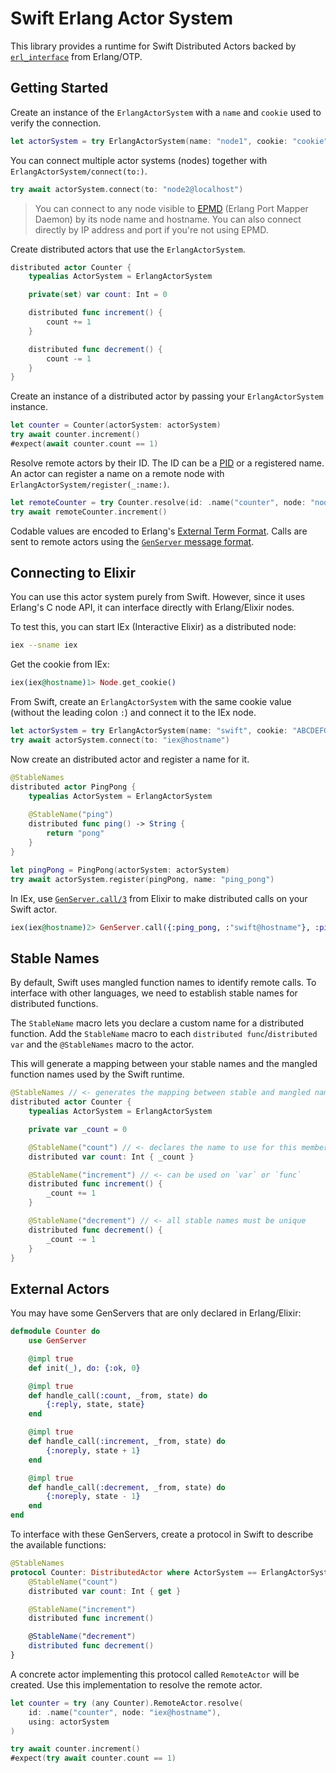 # Swift Erlang Actor System
This library provides a runtime for Swift Distributed Actors backed by [`erl_interface`](https://www.erlang.org/doc/apps/erl_interface/ei_users_guide.html) from Erlang/OTP.

## Getting Started
Create an instance of the ``ErlangActorSystem`` with a `name` and `cookie` used to verify the connection.

```swift
let actorSystem = try ErlangActorSystem(name: "node1", cookie: "cookie")
```

You can connect multiple actor systems (nodes) together with
``ErlangActorSystem/connect(to:)``.

```swift
try await actorSystem.connect(to: "node2@localhost")
```

> You can connect to any node visible to [EPMD](https://www.erlang.org/doc/apps/erts/epmd_cmd) (Erlang Port Mapper Daemon) by its node name and hostname.
> You can also connect directly by IP address and port if you're not using EPMD.

Create distributed actors that use the ``ErlangActorSystem``.

```swift
distributed actor Counter {
    typealias ActorSystem = ErlangActorSystem

    private(set) var count: Int = 0

    distributed func increment() {
        count += 1
    }

    distributed func decrement() {
        count -= 1
    }
}
```

Create an instance of a distributed actor by passing your ``ErlangActorSystem`` instance.

```swift
let counter = Counter(actorSystem: actorSystem)
try await counter.increment()
#expect(await counter.count == 1)
```

Resolve remote actors by their ID. The ID can be a [PID](https://www.erlang.org/doc/system/data_types#pid) or a registered name.
An actor can register a name on a remote node with ``ErlangActorSystem/register(_:name:)``.

```swift
let remoteCounter = try Counter.resolve(id: .name("counter", node: "node2@localhost"))
try await remoteCounter.increment()
```

Codable values are encoded to Erlang's [External Term Format](https://www.erlang.org/doc/apps/erts/erl_ext_dist.html).
Calls are sent to remote actors using the [`GenServer` message format](https://hexdocs.pm/elixir/1.18.3/GenServer.html).

## Connecting to Elixir
You can use this actor system purely from Swift. However, since it uses Erlang's C node API, it can interface directly with Erlang/Elixir nodes.

To test this, you can start IEx (Interactive Elixir) as a distributed node:

```sh
iex --sname iex
```

Get the cookie from IEx:

```ex
iex(iex@hostname)1> Node.get_cookie()
```

From Swift, create an ``ErlangActorSystem`` with the same cookie value (without the leading colon `:`)
and connect it to the IEx node.

```swift
let actorSystem = try ErlangActorSystem(name: "swift", cookie: "ABCDEFGHIJKLMNOPQRSTUVWXYZ")
try await actorSystem.connect(to: "iex@hostname")
```

Now create an distributed actor and register a name for it.

```swift
@StableNames
distributed actor PingPong {
    typealias ActorSystem = ErlangActorSystem
    
    @StableName("ping")
    distributed func ping() -> String {
        return "pong"
    }
}

let pingPong = PingPong(actorSystem: actorSystem)
try await actorSystem.register(pingPong, name: "ping_pong")
```

In IEx, use [`GenServer.call/3`](https://hexdocs.pm/elixir/1.18.3/GenServer.html#call/3) from Elixir to make distributed calls on your Swift actor.

```ex
iex(iex@hostname)2> GenServer.call({:ping_pong, :"swift@hostname"}, :ping)
```

## Stable Names
By default, Swift uses mangled function names to identify remote calls.
To interface with other languages, we need to establish stable names for distributed functions.

The ``StableName`` macro lets you declare a custom name for a distributed function.
Add the ``StableName`` macro to each `distributed func`/`distributed var` and the `@StableNames` macro to the actor.

This will generate a mapping between your stable names and the mangled function names used by the Swift runtime.

```swift
@StableNames // <- generates the mapping between stable and mangled names
distributed actor Counter {
    typealias ActorSystem = ErlangActorSystem

    private var _count = 0

    @StableName("count") // <- declares the name to use for this member
    distributed var count: Int { _count }

    @StableName("increment") // <- can be used on `var` or `func`
    distributed func increment() {
        _count += 1
    }

    @StableName("decrement") // <- all stable names must be unique
    distributed func decrement() {
        _count -= 1
    }
}
```

## External Actors
You may have some GenServers that are only declared in Erlang/Elixir:

```elixir
defmodule Counter do
    use GenServer

    @impl true
    def init(_), do: {:ok, 0}

    @impl true
    def handle_call(:count, _from, state) do
        {:reply, state, state}
    end

    @impl true
    def handle_call(:increment, _from, state) do
        {:noreply, state + 1}
    end

    @impl true
    def handle_call(:decrement, _from, state) do
        {:noreply, state - 1}
    end
end
```

To interface with these GenServers, create a protocol in Swift to describe the available functions:

```swift
@StableNames
protocol Counter: DistributedActor where ActorSystem == ErlangActorSystem {
    @StableName("count")
    distributed var count: Int { get }

    @StableName("increment")
    distributed func increment()

    @StableName("decrement")
    distributed func decrement()
}
```

A concrete actor implementing this protocol called `RemoteActor` will be created.
Use this implementation to resolve the remote actor.

```swift
let counter = try (any Counter).RemoteActor.resolve(
    id: .name("counter", node: "iex@hostname"),
    using: actorSystem
)

try await counter.increment()
#expect(try await counter.count == 1)
```
